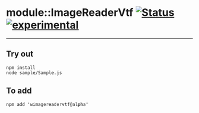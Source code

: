 
# module::ImageReaderVtf  [![Status](https://github.com/Wandalen/wImageReaderVtf/workflows/Test/badge.svg)](https://github.com/Wandalen/wImageReaderVtf/actions?query=workflow%3ATest) [![experimental](https://img.shields.io/badge/stability-experimental-orange.svg)](https://github.com/emersion/stability-badges#experimental)

___

## Try out
```
npm install
node sample/Sample.js
```

## To add
```
npm add 'wimagereadervtf@alpha'
```

